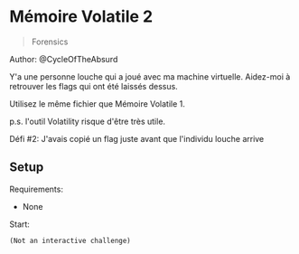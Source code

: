 # Mémoire Volatile 2

> Forensics

Author: @CycleOfTheAbsurd

Y'a une personne louche qui a joué avec ma machine virtuelle. Aidez-moi à retrouver les flags qui ont été laissés dessus.

Utilisez le même fichier que Mémoire Volatile 1.

p.s. l'outil Volatility risque d'être très utile.

Défi #2: J'avais copié un flag juste avant que l'individu louche arrive


## Setup

Requirements:
- None

Start:

```
(Not an interactive challenge)
```
